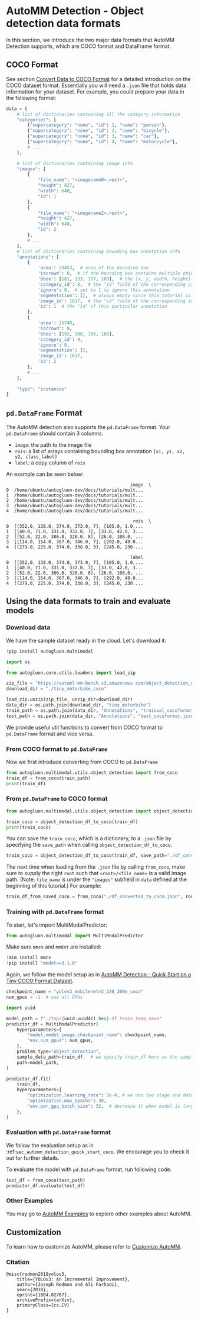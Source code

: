 # AutoMM Detection - Object detection data formats

In this section, we introduce the two major data formats that AutoMM Detection supports, which are COCO format and DataFrame format.

## COCO Format
See section [Convert Data to COCO Format](convert_data_to_coco_format.ipynb) for a detailed introduction on the COCO dataset format. 
Essentially you will need a `.json` file that holds data information for your dataset. 
For example, you could prepare your data in the following format:

```python
data = {
    # list of dictionaries containing all the category information
    "categories": [
        {"supercategory": "none", "id": 1, "name": "person"},
        {"supercategory": "none", "id": 2, "name": "bicycle"},
        {"supercategory": "none", "id": 3, "name": "car"},
        {"supercategory": "none", "id": 4, "name": "motorcycle"},
        # ...
    ],

    # list of dictionaries containing image info
    "images": [
        {
            "file_name": "<imagename0>.<ext>",
            "height": 427,
            "width": 640,
            "id": 1
        },
        {
            "file_name": "<imagename2>.<ext>",
            "height": 427,
            "width": 640,
            "id": 2
        },
        # ...
    ],
    # list of dictionaries containing bounding box annotation info
    "annotations": [
        {
            'area': 33453,  # area of the bounding box
            'iscrowd': 0,  # if the bounding box contains multiple objects, usually this is 0 since we are dealing with single box -> single object 
            'bbox': [181, 133, 177, 189],  # the [x, y, width, height] format annotation of bounding box
            'category_id': 8,  # the "id" field of the corresponding category, not the "name" field
            'ignore': 0,  # set to 1 to ignore this annotation
            'segmentation': [],  # always empty since this tutorial is not for segmentation
            'image_id': 1617,  # the "id" field of the corresponding image
            'id': 1  # the "id" of this particular annotation
        },
        {
            'area': 25740, 
            'iscrowd': 0,
            'bbox': [192, 100, 156, 165],
            'category_id': 9,
            'ignore': 0,
            'segmentation': [],
            'image_id': 1617,
            'id': 2
        },
        # ...
    ],
    
    "type": "instances"
}
```


## `pd.DataFrame` Format
The AutoMM detection also supports the `pd.DataFrame` format. Your `pd.DataFrame` should contain 3 columns. 

- `image`: the path to the image file
- `rois`: a list of arrays containing bounding box annotation `[x1, y1, x2, y2, class_label]`
- `label`: a copy column of `rois`

An example can be seen below:
```
                                               image  \
0  /home/ubuntu/autogluon-dev/docs/tutorials/mult...   
1  /home/ubuntu/autogluon-dev/docs/tutorials/mult...   
2  /home/ubuntu/autogluon-dev/docs/tutorials/mult...   
3  /home/ubuntu/autogluon-dev/docs/tutorials/mult...   
4  /home/ubuntu/autogluon-dev/docs/tutorials/mult...   

                                                rois  \
0  [[352.0, 138.0, 374.0, 373.0, 7], [105.0, 1.0,...   
1  [[40.0, 71.0, 331.0, 332.0, 7], [33.0, 42.0, 3...   
2  [[52.0, 22.0, 306.0, 326.0, 8], [26.0, 108.0, ...   
3  [[114.0, 154.0, 367.0, 346.0, 7], [292.0, 49.0...   
4  [[279.0, 225.0, 374.0, 338.0, 3], [245.0, 230....   

                                               label  
0  [[352.0, 138.0, 374.0, 373.0, 7], [105.0, 1.0,...  
1  [[40.0, 71.0, 331.0, 332.0, 7], [33.0, 42.0, 3...  
2  [[52.0, 22.0, 306.0, 326.0, 8], [26.0, 108.0, ...  
3  [[114.0, 154.0, 367.0, 346.0, 7], [292.0, 49.0...  
4  [[279.0, 225.0, 374.0, 338.0, 3], [245.0, 230....  
```

## Using the data formats to train and evaluate models

### Download data
We have the sample dataset ready in the cloud. Let's download it:


```python
!pip install autogluon.multimodal

```


```python
import os

from autogluon.core.utils.loaders import load_zip

zip_file = "https://automl-mm-bench.s3.amazonaws.com/object_detection_dataset/tiny_motorbike_coco.zip"
download_dir = "./tiny_motorbike_coco"

load_zip.unzip(zip_file, unzip_dir=download_dir)
data_dir = os.path.join(download_dir, "tiny_motorbike")
train_path = os.path.join(data_dir, "Annotations", "trainval_cocoformat.json")
test_path = os.path.join(data_dir, "Annotations", "test_cocoformat.json")
```

We provide useful util functions to convert from COCO format to `pd.DataFrame` format and vice versa.

### From COCO format to `pd.DataFrame`
Now we first introduce converting from COCO to `pd.DataFrame`


```python
from autogluon.multimodal.utils.object_detection import from_coco
train_df = from_coco(train_path)
print(train_df)
```

### From `pd.DataFrame` to COCO format


```python
from autogluon.multimodal.utils.object_detection import object_detection_df_to_coco

train_coco = object_detection_df_to_coco(train_df)
print(train_coco)
```

You can save the `train_coco`, which is a dictionary, to a `.json` file by specifying the `save_path` when calling `object_detection_df_to_coco`.


```python
train_coco = object_detection_df_to_coco(train_df, save_path="./df_converted_to_coco.json")
```

The next time when loading from the `.json` file by calling `from_coco`, make sure to supply the right `root` such that `<root>/<file_name>` is a valid image path.
(Note: `file_name` is under the `"images"` subfield in `data` defined at the beginning of this tutorial.) For example:


```python
train_df_from_saved_coco = from_coco("./df_converted_to_coco.json", root="./")
```

### Training with `pd.DataFrame` format

To start, let's import MultiModalPredictor:


```python
from autogluon.multimodal import MultiModalPredictor
```

Make sure `mmcv` and `mmdet` are installed:


```python
!mim install mmcv
!pip install "mmdet==3.1.0"
```

Again, we follow the model setup as in [AutoMM Detection - Quick Start on a Tiny COCO Format Dataset](../quick_start/quick_start_coco.ipynb).


```python
checkpoint_name = "yolov3_mobilenetv2_320_300e_coco"
num_gpus = -1  # use all GPUs

import uuid

model_path = f"./tmp/{uuid.uuid4().hex}-df_train_temp_save"
predictor_df = MultiModalPredictor(
    hyperparameters={
        "model.mmdet_image.checkpoint_name": checkpoint_name,
        "env.num_gpus": num_gpus,
    },
    problem_type="object_detection",
    sample_data_path=train_df,  # we specify train_df here as the sample_data_path in order to get the num_classes
    path=model_path,
)

predictor_df.fit(
    train_df,
    hyperparameters={
        "optimization.learning_rate": 2e-4, # we use two stage and detection head has 100x lr
        "optimization.max_epochs": 30,
        "env.per_gpu_batch_size": 32,  # decrease it when model is large
    },
)
```

### Evaluation with `pd.DataFrame` format
We follow the evaluation setup as in :ref:`sec_automm_detection_quick_start_coco`. We encourage you to check it out for further details.   

To evaluate the model with `pd.DataFrame` format, run following code.


```python
test_df = from_coco(test_path)
predictor_df.evaluate(test_df)
```

### Other Examples

You may go to [AutoMM Examples](https://github.com/autogluon/autogluon/tree/master/examples/automm) to explore other examples about AutoMM.

## Customization
To learn how to customize AutoMM, please refer to [Customize AutoMM](../../advanced_topics/customization.ipynb).

### Citation
```
@misc{redmon2018yolov3,
    title={YOLOv3: An Incremental Improvement},
    author={Joseph Redmon and Ali Farhadi},
    year={2018},
    eprint={1804.02767},
    archivePrefix={arXiv},
    primaryClass={cs.CV}
}
```

